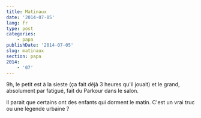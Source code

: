 ```yaml
---
title: Matinaux
date: '2014-07-05'
lang: fr
type: post
categories:
    - papa
publishDate: '2014-07-05'
slug: matinaux
section: papa
2014:
    - '07'
---
```


9h, le petit est à la sieste (ça fait déjà 3 heures qu'il jouait) et le grand, absolument par fatigué, fait du Parkour dans le salon.

Il parait que certains ont des enfants qui dorment le matin. C'est un vrai truc ou une légende urbaine ?
